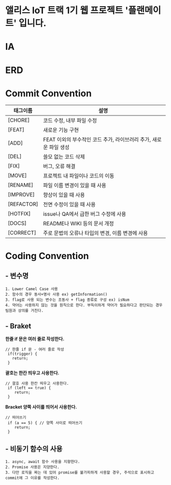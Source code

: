 # 앨리스 IoT 트랙 1기 웹 프로젝트 '플랜메이트' 입니다.

# IA

# ERD

# Commit Convention
| 태그이름 | 설명 |
| ------ | ------ |
| [CHORE] | 코드 수정, 내부 파일 수정 |
| [FEAT] | 새로운 기능 구현 |
| [ADD] | FEAT 이외의 부수적인 코드 추가, 라이브러리 추가, 새로운 파일 생성 |
| [DEL] | 쓸모 없는 코드 삭제 |
| [FIX] | 버그, 오류 해결 |
| [MOVE] | 프로젝트 내 파일이나 코드의 이동 |
| [RENAME] | 파일 이름 변경이 있을 때 사용 |
| [IMPROVE] | 향상이 있을 때 사용 |
| [REFACTOR] | 전면 수정이 있을 때 사용 |
| [HOTFIX] | issue나 QA에서 급한 버그 수정에 사용 |
| [DOCS] | README나 WIKI 등의 문서 개정 |
| [CORRECT] | 주로 문법의 오류나 타입의 변경, 이름 변경에 사용 |


# Coding Convention
## - 변수명
    1. Lower Camel Case 사용
    2. 함수의 경우 동사+명사 사용 ex) getInformation()
    3. flag로 사용 되는 변수는 조동사 + flag 종류로 구성 ex) isNum
    4. 약어는 사용하지 않는 것을 원칙으로 한다. 부득이하게 약어가 필요하다고 판단되는 경우 팀원과 상의를 거친다.

## - Braket
**한줄 if 문은 여러 줄로 작성한다.**
```
// 한줄 if 문 - 여러 줄로 작성
 if(trigger) {
   return;
 }
```

**괄호는 한칸 띄우고 사용한다.**
```
// 괄호 사용 한칸 띄우고 사용한다.
 if (left == true) {
    return;
 }
```

**Bracket 양쪽 사이를 띄어서 사용한다.**
```
// 띄어쓰기
 if (a == 5) { // 양쪽 사이로 띄어쓰기
    return;  
 }
```
## - 비동기 함수의 사용
    1. async, await 함수 사용을 지향한다.
    2. Promise 사용은 지양한다.
    3. 다만 로직을 짜는 데 있어 promise를 불가피하게 사용할 경우, 주석으로 표시하고 commit에 그 이유를 작성한다.
